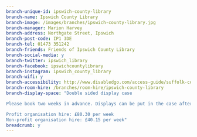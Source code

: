 ```yaml
---
branch-unique-id: ipswich-county-library
branch-name: Ipswich County Library
branch-image: /images/branches/ipswich-county-library.jpg
branch-manager: Marion Harvey
branch-address: Northgate Street, Ipswich
branch-post-code: IP1 3DE
branch-tel: 01473 351242
branch-friends: Friends of Ipswich County Library
branch-social-media: y
branch-twitter: ipswich_library
branch-facebook: ipswichcountylibrary
branch-instagram: ipswich_county_library
branch-wifi: y
branch-accessibility: http://www.disabledgo.com/access-guide/suffolk-county-council/ipswich-county-library-2
branch-room-hire: /branches/room-hire/ipswich-county-library
branch-display-space: "Double sided display case

Please book two weeks in advance. Displays can be put in the case after 2pm on Mondays and must be removed by 12 noon the following Monday.

Profit organisation hire: £80.30 per week
Non-profit organisation hire: £40.15 per week"
breadcrumb: y
---
```

